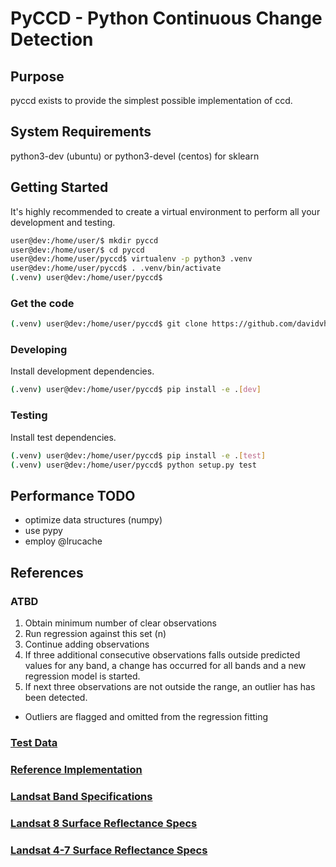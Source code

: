 # PyCCD - Python Continuous Change Detection

## Purpose
pyccd exists to provide the simplest possible implementation of ccd.

## System Requirements
python3-dev (ubuntu) or python3-devel (centos) for sklearn

## Getting Started
It's highly recommended to create a virtual environment to perform all
your development and testing.
```bash
user@dev:/home/user/$ mkdir pyccd
user@dev:/home/user/$ cd pyccd
user@dev:/home/user/pyccd$ virtualenv -p python3 .venv
user@dev:/home/user/pyccd$ . .venv/bin/activate
(.venv) user@dev:/home/user/pyccd$
```
### Get the code
```bash
(.venv) user@dev:/home/user/pyccd$ git clone https://github.com/davidvhill/pyccd.git
```
### Developing
Install development dependencies.
```bash
(.venv) user@dev:/home/user/pyccd$ pip install -e .[dev]
```
### Testing
Install test dependencies.
```bash
(.venv) user@dev:/home/user/pyccd$ pip install -e .[test]
(.venv) user@dev:/home/user/pyccd$ python setup.py test
```

## Performance TODO
* optimize data structures (numpy)
* use pypy
* employ @lrucache

## References

### ATBD
1. Obtain minimum number of clear observations
2. Run regression against this set (n)
3. Continue adding observations
4. If three additional consecutive observations falls outside predicted
   values for any band, a change has occurred for all bands
   and a new regression model is started.
5. If next three observations are not outside the range, an outlier has
    has been detected.

* Outliers are flagged and omitted from the regression fitting

### [Test Data](docs/TestData.md)

### [Reference Implementation](https://github.com/USGS-EROS/matlab-ccdc/blob/master/TrendSeasonalFit_v12_30ARDLine.m)

### [Landsat Band Specifications](http://landsat.usgs.gov/band_designations_landsat_satellites.php)

### [Landsat 8 Surface Reflectance Specs](http://landsat.usgs.gov/documents/provisional_lasrc_product_guide.pdf)

### [Landsat 4-7 Surface Reflectance Specs](http://landsat.usgs.gov/documents/cdr_sr_product_guide.pdf)
